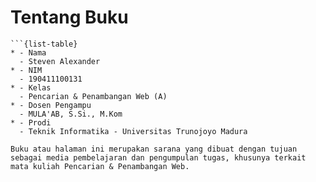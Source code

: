 # Tentang Buku



```{admonition} Biodata Penulis
```{list-table}
* - Nama
  - Steven Alexander
* - NIM
  - 190411100131
* - Kelas
  - Pencarian & Penambangan Web (A)
* - Dosen Pengampu
  - MULA'AB, S.Si., M.Kom
* - Prodi
  - Teknik Informatika - Universitas Trunojoyo Madura
```



```{admonition} Informasi Mengenai Buku
Buku atau halaman ini merupakan sarana yang dibuat dengan tujuan sebagai media pembelajaran dan pengumpulan tugas, khusunya terkait mata kuliah Pencarian & Penambangan Web. 
```
